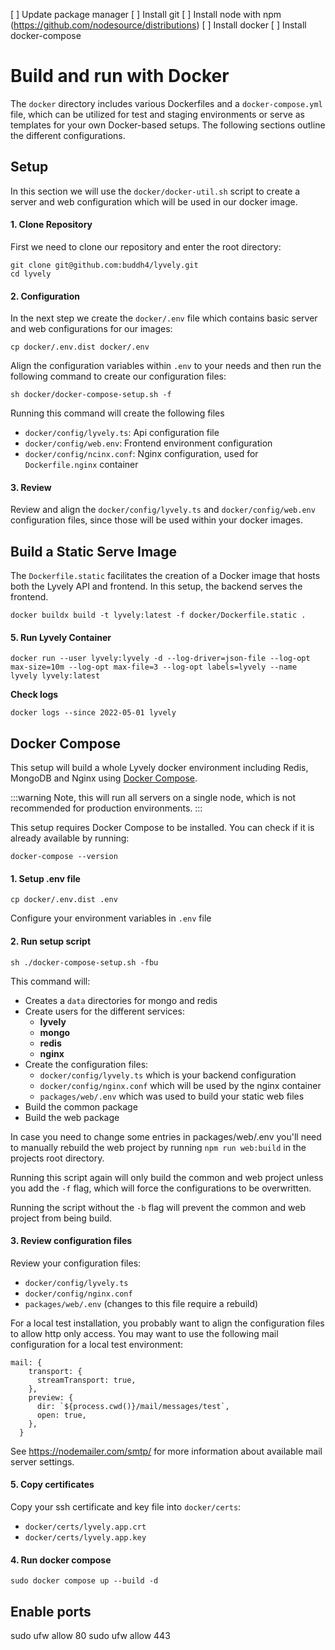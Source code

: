 [ ] Update package manager
[ ] Install git
[ ] Install node with npm (https://github.com/nodesource/distributions)
[ ] Install docker
[ ] Install docker-compose

# Build and run with Docker

The `docker` directory includes various Dockerfiles and a `docker-compose.yml` file, which can be utilized for test 
and staging environments or serve as templates for your own Docker-based setups. The following sections outline 
the different configurations.

## Setup

In this section we will use the `docker/docker-util.sh` script to create a server and web configuration which will
be used in our docker image.

#### 1. Clone Repository

First we need to clone our repository and enter the root directory:

```shell
git clone git@github.com:buddh4/lyvely.git
cd lyvely
```

#### 2. Configuration

In the next step we create the `docker/.env` file which contains basic server and web configurations for our
images:

```shell
cp docker/.env.dist docker/.env
```

Align the configuration variables within `.env` to your needs and then run the following command to create our
configuration files:

```
sh docker/docker-compose-setup.sh -f
```

Running this command will create the following files
- `docker/config/lyvely.ts`: Api configuration file
- `docker/config/web.env`: Frontend environment configuration
- `docker/config/ncinx.conf`: Nginx configuration, used for `Dockerfile.nginx` container

#### 3. Review

Review and align the `docker/config/lyvely.ts` and `docker/config/web.env` configuration files, since those will
be used within your docker images.

## Build a Static Serve Image

The `Dockerfile.static` facilitates the creation of a Docker image that hosts both the Lyvely API and frontend. 
In this setup, the backend serves the frontend.

```
docker buildx build -t lyvely:latest -f docker/Dockerfile.static .
```

#### 5. Run Lyvely Container

```
docker run --user lyvely:lyvely -d --log-driver=json-file --log-opt max-size=10m --log-opt max-file=3 --log-opt labels=lyvely --name lyvely lyvely:latest
```

**Check logs**

```
docker logs --since 2022-05-01 lyvely
```

## Docker Compose

This setup will build a whole Lyvely docker environment including Redis, MongoDB and Nginx using 
[Docker Compose](https://docs.docker.com/compose/). 

:::warning
Note, this will run all servers on a single node, which is not recommended for production environments.
:::

This setup requires Docker Compose to be installed. You can check if it is already available by running:

```shell
docker-compose --version
```

#### 1. Setup .env file

```shell
cp docker/.env.dist .env
```

Configure your environment variables in `.env` file

#### 2. Run setup script

```
sh ./docker-compose-setup.sh -fbu
```

This command will:

 - Creates a `data` directories for mongo and redis 
 - Create users for the different services:
   - **lyvely**
   - **mongo**
   - **redis**
   - **nginx**
 - Create the configuration files:
     - `docker/config/lyvely.ts` which is your backend configuration
     - `docker/config/nginx.conf` which will be used by the nginx container
     - `packages/web/.env` which was used to build your static web files
 - Build the common package
 - Build the web package

In case you need to change some entries in packages/web/.env you'll need to manually rebuild the web project by running
`npm run web:build` in the projects root directory.

Running this script again will only build the common and web project unless you add the `-f` flag, which will force
the configurations to be overwritten.

Running the script without the `-b` flag will prevent the common and web project from being build.

#### 3. Review configuration files

Review your configuration files:

  - `docker/config/lyvely.ts`
  - `docker/config/nginx.conf`
  - `packages/web/.env` (changes to this file require a rebuild)

For a local test installation, you probably want to align the configuration files to allow http only access.
You may want to use the following mail configuration for a local test environment:

```
mail: {
    transport: {
      streamTransport: true,
    },
    preview: {
      dir: `${process.cwd()}/mail/messages/test`,
      open: true,
    },
  }
```

See https://nodemailer.com/smtp/ for more information about available mail server settings.

#### 5. Copy certificates

Copy your ssh certificate and key file into `docker/certs`:

 - `docker/certs/lyvely.app.crt` 
 - `docker/certs/lyvely.app.key` 

#### 4. Run docker compose

```
sudo docker compose up --build -d
```




## Enable ports

sudo ufw allow 80
sudo ufw allow 443
